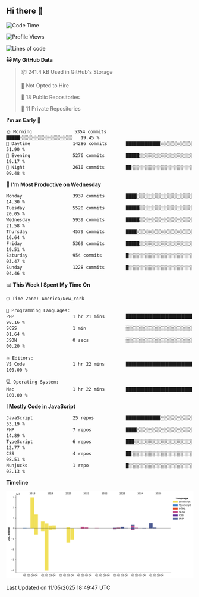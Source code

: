 ## Hi there 👋

<!--START_SECTION:waka-->
![Code Time](http://img.shields.io/badge/Code%20Time-352%20hrs%2032%20mins-blue)

![Profile Views](http://img.shields.io/badge/Profile%20Views-0-blue)

![Lines of code](https://img.shields.io/badge/From%20Hello%20World%20I%27ve%20Written-73.9%20million%20lines%20of%20code-blue)

**🐱 My GitHub Data** 

> 📦 241.4 kB Used in GitHub's Storage 
 > 
> 🚫 Not Opted to Hire
 > 
> 📜 18 Public Repositories 
 > 
> 🔑 11 Private Repositories 
 > 
**I'm an Early 🐤** 

```text
🌞 Morning                5354 commits        █████░░░░░░░░░░░░░░░░░░░░   19.45 % 
🌆 Daytime                14286 commits       █████████████░░░░░░░░░░░░   51.90 % 
🌃 Evening                5276 commits        █████░░░░░░░░░░░░░░░░░░░░   19.17 % 
🌙 Night                  2610 commits        ██░░░░░░░░░░░░░░░░░░░░░░░   09.48 % 
```
📅 **I'm Most Productive on Wednesday** 

```text
Monday                   3937 commits        ████░░░░░░░░░░░░░░░░░░░░░   14.30 % 
Tuesday                  5520 commits        █████░░░░░░░░░░░░░░░░░░░░   20.05 % 
Wednesday                5939 commits        █████░░░░░░░░░░░░░░░░░░░░   21.58 % 
Thursday                 4579 commits        ████░░░░░░░░░░░░░░░░░░░░░   16.64 % 
Friday                   5369 commits        █████░░░░░░░░░░░░░░░░░░░░   19.51 % 
Saturday                 954 commits         █░░░░░░░░░░░░░░░░░░░░░░░░   03.47 % 
Sunday                   1228 commits        █░░░░░░░░░░░░░░░░░░░░░░░░   04.46 % 
```


📊 **This Week I Spent My Time On** 

```text
🕑︎ Time Zone: America/New_York

💬 Programming Languages: 
PHP                      1 hr 21 mins        █████████████████████████   98.16 % 
SCSS                     1 min               ░░░░░░░░░░░░░░░░░░░░░░░░░   01.64 % 
JSON                     0 secs              ░░░░░░░░░░░░░░░░░░░░░░░░░   00.20 % 

🔥 Editors: 
VS Code                  1 hr 22 mins        █████████████████████████   100.00 % 

💻 Operating System: 
Mac                      1 hr 22 mins        █████████████████████████   100.00 % 
```

**I Mostly Code in JavaScript** 

```text
JavaScript               25 repos            █████████████░░░░░░░░░░░░   53.19 % 
PHP                      7 repos             ████░░░░░░░░░░░░░░░░░░░░░   14.89 % 
TypeScript               6 repos             ███░░░░░░░░░░░░░░░░░░░░░░   12.77 % 
CSS                      4 repos             ██░░░░░░░░░░░░░░░░░░░░░░░   08.51 % 
Nunjucks                 1 repo              █░░░░░░░░░░░░░░░░░░░░░░░░   02.13 % 
```



**Timeline**

![Lines of Code chart](https://raw.githubusercontent.com/wilbertcaba/wilbertcaba/main/assets/bar_graph.png)


 Last Updated on 11/05/2025 18:49:47 UTC
<!--END_SECTION:waka-->

<!--
**wilbertcaba/wilbertcaba** is a ✨ _special_ ✨ repository because its `README.md` (this file) appears on your GitHub profile.

Here are some ideas to get you started:

- 🔭 I’m currently working on ...
- 🌱 I’m currently learning ...
- 👯 I’m looking to collaborate on ...
- 🤔 I’m looking for help with ...
- 💬 Ask me about ...
- 📫 How to reach me: ...
- 😄 Pronouns: ...
- ⚡ Fun fact: ...
-->
